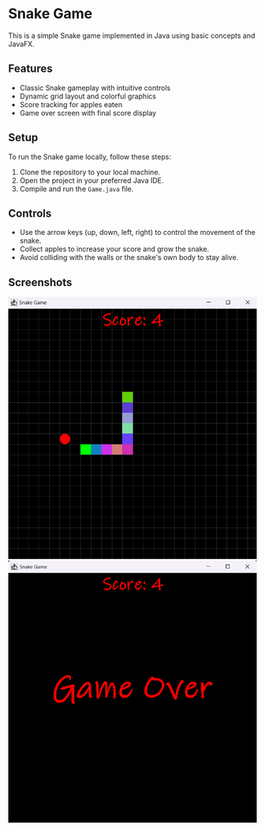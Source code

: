# Snake Game

This is a simple Snake game implemented in Java using basic concepts and JavaFX.

## Features

- Classic Snake gameplay with intuitive controls
- Dynamic grid layout and colorful graphics
- Score tracking for apples eaten
- Game over screen with final score display

## Setup

To run the Snake game locally, follow these steps:

1. Clone the repository to your local machine.
2. Open the project in your preferred Java IDE.
3. Compile and run the `Game.java` file.

## Controls

- Use the arrow keys (up, down, left, right) to control the movement of the snake.
- Collect apples to increase your score and grow the snake.
- Avoid colliding with the walls or the snake's own body to stay alive.

## Screenshots

![Gameplay](screenshots/gameplay.png)
![Game Over](screenshots/gameover.png)